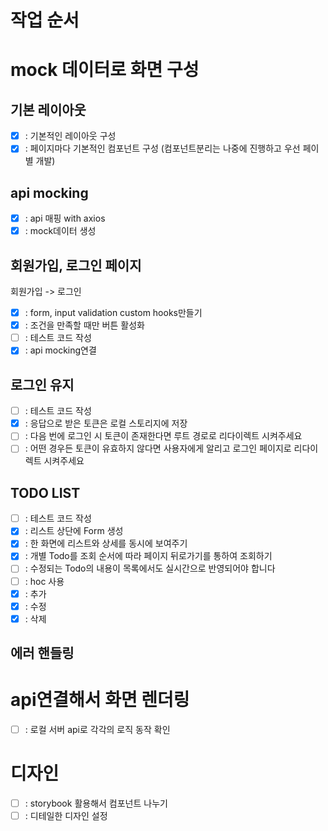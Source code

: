 # 작업 순서

# mock 데이터로 화면 구성

## 기본 레이아웃

- [x] : 기본적인 레이아웃 구성
- [x] : 페이지마다 기본적인 컴포넌트 구성 (컴포넌트분리는 나중에 진행하고 우선 페이별 개발)

## api mocking

- [x] : api 매핑 with axios
- [x] : mock데이터 생성

## 회원가입, 로그인 페이지

회원가입 -> 로그인

- [x] : form, input validation custom hooks만들기
- [x] : 조건을 만족할 때만 버튼 활성화
- [ ] : 테스트 코드 작성
- [x] : api mocking연결

## 로그인 유지

- [ ] : 테스트 코드 작성
- [x] : 응답으로 받은 토큰은 로컬 스토리지에 저장
- [ ] : 다음 번에 로그인 시 토큰이 존재한다면 루트 경로로 리다이렉트 시켜주세요
- [ ] : 어떤 경우든 토큰이 유효하지 않다면 사용자에게 알리고 로그인 페이지로 리다이렉트 시켜주세요

## TODO LIST

- [ ] : 테스트 코드 작성
- [x] : 리스트 상단에 Form 생성
- [x] : 한 화면에 리스트와 상세를 동시에 보여주기
- [x] : 개별 Todo를 조회 순서에 따라 페이지 뒤로가기를 통하여 조회하기
- [ ] : 수정되는 Todo의 내용이 목록에서도 실시간으로 반영되어야 합니다
- [ ] : hoc 사용
- [x] : 추가
- [x] : 수정
- [x] : 삭제

## 에러 핸들링

# api연결해서 화면 렌더링

- [ ] : 로컬 서버 api로 각각의 로직 동작 확인

# 디자인

- [ ] : storybook 활용해서 컴포넌트 나누기
- [ ] : 디테일한 디자인 설정
